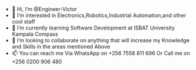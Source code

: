 - 👋 Hi, I’m @Engineer-Victor
- 👀 I’m interested in Electronics,Robotics,Industrial Automation,and other cool staff
- 🌱 I’m currently learning Software Development at ISBAT University Kampala Compass
- 💞️ I’m looking to collaborate on anything that will increase my Knowledge and Skills in the areas mentioned Above
- 📫 You can reach me Via WhatsApp on  +256 7558 811 696 Or Call me on +256 0200 906 480


